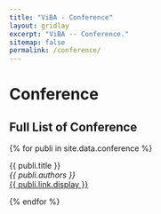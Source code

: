 ```yaml
---
title: "ViBA - Conference"
layout: gridlay
excerpt: "ViBA -- Conference."
sitemap: false
permalink: /conference/
---
```



# Conference

## Full List of Conference

{% for publi in site.data.conference %}

  {{ publi.title }} <br />
  <em>{{ publi.authors }} </em><br /><a href="{{ publi.link.url }}">{{ publi.link.display }}</a>

{% endfor %}
